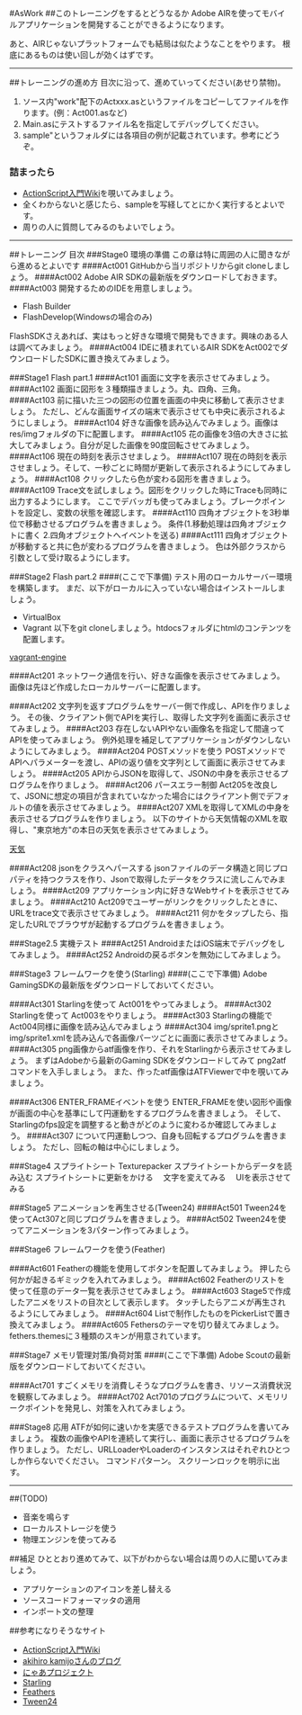 #AsWork
##このトレーニングをするとどうなるか
Adobe AIRを使ってモバイルアプリケーションを開発することができるようになります。

あと、AIRじゃないプラットフォームでも結局は似たようなことをやります。
根底にあるものは使い回しが効くはずです。
- - -
##トレーニングの進め方
目次に沿って、進めていってください(あせり禁物)。

1. ソース内"work"配下のActxxx.asというファイルをコピーしてファイルを作ります。(例：Act001.asなど)
2. Main.asにテストするファイル名を指定してデバッグしてください。
3. sample"というフォルダには各項目の例が記載されています。参考にどうぞ。

### 詰まったら
* [ActionScript入門Wiki](http://www40.atwiki.jp/spellbound/)を覗いてみましょう。
* 全くわからないと感じたら、sampleを写経してとにかく実行するとよいです。
* 周りの人に質問してみるのもよいでしょう。

- - -

##トレーニング 目次
###Stage0 環境の準備
この章は特に周囲の人に聞きながら進めるとよいです
####Act001 GitHubから当リポジトリからgit cloneしましょう。
####Act002 Adobe AIR SDKの最新版をダウンロードしておきます。
####Act003 開発するためのIDEを用意しましょう。
* Flash Builder
* FlashDevelop(Windowsの場合のみ)

FlashSDKさえあれば、実はもっと好きな環境で開発もできます。興味のある人は調べてみましょう。
####Act004 IDEに積まれているAIR SDKをAct002でダウンロードしたSDKに置き換えてみましょう。

###Stage1 Flash part.1
####Act101 画面に文字を表示させてみましょう。
####Act102 画面に図形を３種類描きましょう。丸、四角、三角。
####Act103 前に描いた三つの図形の位置を画面の中央に移動して表示させましょう。
ただし、どんな画面サイズの端末で表示させても中央に表示されるようにしましょう。
####Act104 好きな画像を読み込んでみましょう。画像はres/imgフォルダの下に配置します。
####Act105 花の画像を3倍の大きさに拡大してみましょう。自分が足した画像を90度回転させてみましょう。
####Act106 現在の時刻を表示させましょう。
####Act107 現在の時刻を表示させましょう。そして、一秒ごとに時間が更新して表示されるようにしてみましょう。
####Act108 クリックしたら色が変わる図形を書きましょう。
####Act109 Trace文を試しましょう。図形をクリックした時にTraceも同時に出力するようにします。
ここでデバッガも使ってみましょう。ブレークポイントを設定し、変数の状態を確認します。
####Act110 四角オブジェクトを3秒単位で移動させるプログラムを書きましょう。
条件(1.移動処理は四角オブジェクトに書く 2.四角オブジェクトへイベントを送る)
####Act111 四角オブジェクトが移動すると共に色が変わるプログラムを書きましょう。
色は外部クラスから引数として受け取るようにします。

###Stage2 Flash part.2
####(ここで下準備)
テスト用のローカルサーバー環境を構築します。
まだ、以下がローカルに入っていない場合はインストールしましょう。
* VirtualBox
* Vagrant
以下をgit cloneしましょう。htdocsフォルダにhtmlのコンテンツを配置します。

[vagrant-engine](https://github.com/niji-ohnami/vagrant-engine.git)

####Act201 ネットワーク通信を行い、好きな画像を表示させてみましょう。
画像は先ほど作成したローカルサーバーに配置します。

####Act202 文字列を返すプログラムをサーバー側で作成し、APIを作りましょう。
その後、クライアント側でAPIを実行し、取得した文字列を画面に表示させてみましょう。
####Act203 存在しないAPIやない画像名を指定して間違ってAPIを使ってみましょう。
例外処理を補足してアプリケーションがダウンしないようにしてみましょう。
####Act204 POSTメソッドを使う
POSTメソッドでAPIへパラメーターを渡し、APIの返り値を文字列として画面に表示させてみましょう。
####Act205 APIからJSONを取得して、JSONの中身を表示させるプログラムを作りましょう。
####Act206 パースエラー制御
Act205を改良して、JSONに想定の項目が含まれていなかった場合にはクライアント側でデフォルトの値を表示させてみましょう。
####Act207 XMLを取得してXMLの中身を表示させるプログラムを作りましょう。
以下のサイトから天気情報のXMLを取得し、"東京地方"の本日の天気を表示させてみましょう。

[天気](http://www.drk7.jp/weather/)

####Act208 jsonをクラスへパースする
jsonファイルのデータ構造と同じプロパティを持つクラスを作り、Jsonで取得したデータをクラスに流しこんでみましょう。
####Act209 アプリケーション内に好きなWebサイトを表示させてみましょう。
####Act210 Act209でユーザーがリンクをクリックしたときに、URLをtrace文で表示させてみましょう。
####Act211 何かをタップしたら、指定したURLでブラウザが起動するプログラムを書きましょう。

###Stage2.5 実機テスト
####Act251 AndroidまたはiOS端末でデバッグをしてみましょう。
####Act252 Androidの戻るボタンを無効にしてみましょう。

###Stage3 フレームワークを使う(Starling)
####(ここで下準備)
Adobe GamingSDKの最新版をダウンロードしておいてください。

####Act301 Starlingを使って Act001をやってみましょう。
####Act302 Starlingを使って Act003をやりましょう。
####Act303 Starlingの機能でAct004同様に画像を読み込んでみましょう
####Act304 img/sprite1.pngとimg/sprite1.xmlを読み込んで各画像パーツごとに画面に表示させてみましょう。
####Act305 png画像からatf画像を作り、それをStarlingから表示させてみましょう。
まずはAdobeから最新のGaming SDKをダウンロードしてみて png2atfコマンドを入手しましょう。
また、作ったatf画像はATFViewerで中を覗いてみましょう。

####Act306 ENTER_FRAMEイベントを使う
ENTER_FRAMEを使い図形や画像が画面の中心を基準にして円運動をするプログラムを書きましょう。
そして、Starlingのfps設定を調整すると動きがどのように変わるか確認してみましょう。
####Act307 について円運動しつつ、自身も回転するプログラムを書きましょう。
ただし、回転の軸は中心にしましょう。

###Stage4 スプライトシート
Texturepacker
スプライトシートからデータを読み込む
スプライトシートに更新をかける
　文字を変えてみる
　UIを表示させてみる

###Stage5 アニメーションを再生させる(Tween24)
####Act501 Tween24を使ってAct307と同じプログラムを書きましょう。
####Act502 Tween24を使ってアニメーションを3パターン作ってみましょう。

###Stage6 フレームワークを使う(Feather)

####Act601 Featherの機能を使用してボタンを配置してみましょう。
押したら何かが起きるギミックを入れてみましょう。
####Act602 Featherのリストを使って任意のデータ一覧を表示させてみましょう。
####Act603 Stage5で作成したアニメをリストの目次として表示します。
タッチしたらアニメが再生されるようにしてみましょう。
####Act604 Listで制作したものをPickerListで置き換えてみましょう。
####Act605 Fethersのテーマを切り替えてみましょう。
fethers.themesに３種類のスキンが用意されています。

###Stage7 メモリ管理対策/負荷対策
####(ここで下準備)
Adobe Scoutの最新版をダウンロードしておいてください。

####Act701 すごくメモリを消費しそうなプログラムを書き、リソース消費状況を観察してみましょう。
####Act702 Act701のプログラムについて、メモリリークポイントを発見し、対策を入れてみましょう。

###Stage8 応用
ATFが如何に速いかを実感できるテストプログラムを書いてみましょう。
複数の画像やAPIを連続して実行し、画面に表示させるプログラムを作りましょう。
ただし、URLLoaderやLoaderのインスタンスはそれぞれひとつしか作らないでください。
コマンドパターン。
スクリーンロックを明示に出す。

- - -

##(TODO)
* 音楽を鳴らす
* ローカルストレージを使う
* 物理エンジンを使ってみる

##補足
ひととおり進めてみて、以下がわからない場合は周りの人に聞いてみましょう。

* アプリケーションのアイコンを差し替える
* ソースコードフォーマッタの適用
* インポート文の整理

##参考になりそうなサイト
* [ActionScript入門Wiki](http://www40.atwiki.jp/spellbound/)
* [akihiro kamijoさんのブログ](http://cuaoar.jp/)
* [にゃあプロジェクト](http://www.project-nya.jp/)
* [Starling](http://gamua.com/starling/)
* [Feathers](http://feathersui.com/)
* [Tween24](http://package.a24.cat/tween24/)
